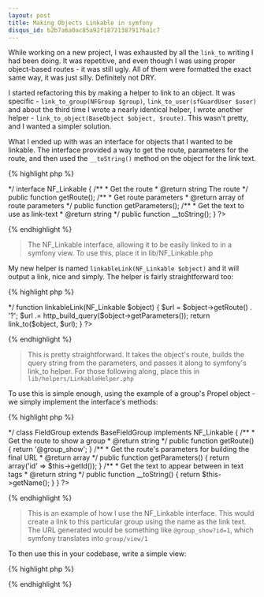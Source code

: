 ```yaml
---
layout: post
title: Making Objects Linkable in symfony
disqus_id: b2b7a6a0ac85a92f187213879176a1c7
---
```

While working on a new project, I was exhausted by all the `link_to` writing I
had been doing. It was repetitive, and even though I was using proper
object-based routes - it was still ugly. All of them were formatted the exact
same way, it was just silly. Definitely not DRY.

I started refactoring this by making a helper to link to an object. It was
specific - `link_to_group(NFGroup $group)`, `link_to_user(sfGuardUser $user)`
 and about the third time I wrote a nearly identical helper, I wrote another
helper - `link_to_object(BaseObject $object, $route)`. This wasn't pretty, and
I wanted a simpler solution.

What I ended up with was an interface for objects that I wanted to be linkable.
The interface provided a way to get the route, parameters for the route, and
then used the `__toString()` method on the object for the link text.

{% highlight php %}
<?php
/**
 * Makes an object easy to link to by passing it to the
 * linkableLink helper
 *
 * @author Graham Christensen <graham@grahamc.com>
 */
interface NF_Linkable {
	/**
	 * Get the route
	 * @return string The route
	 */
	public function getRoute();

	/**
	 * Get route parameters
	 * @return array of route parameters
	 */
	public function getParameters();

	/**
	 * Get the text to use as link-text
	 * @return string
	 */
	public function __toString();
}
?>
{% endhighlight %}

> The NF_Linkable interface, allowing it to be easily linked to in a symfony
> view. To use this, place it in lib/NF_Linkable.php

My new helper is named `linkableLink(NF_Linkable $object)` and it will output
a link, nice and simply. The helper is fairly straightforward too:

{% highlight php %}
<?php
/**
 * Link to any object extending NF_Linkable
 * @param NF_Linkable $object
 * @return string
 * @author Graham Christensen <graham@grahamc.com>
 */
function linkableLink(NF_Linkable $object) {
	$url = $object->getRoute() . '?';
	$url .= http_build_query($object->getParameters());

	return link_to($object, $url);
}
?>
{% endhighlight %}


> This is pretty straightforward. It takes the object's route, builds the query
> string from the parameters, and passes it along to symfony's link_to helper.
> For those following along, place this in `lib/helpers/LinkableHelper.php`

To use this is simple enough, using the example of a group's Propel object - we
simply implement the interface's methods:

{% highlight php %}
<?php

/**
 * A group object which is linkable using linkableLink
 *
 * @author Graham Christensen <graham@grahamc.com>
 */
class FieldGroup extends BaseFieldGroup
						implements NF_Linkable {
	/**
	 * Get the route to show a group
	 * @return string
	 */
	public function getRoute() {
		return '@group_show';
	}

	/**
	 * Get the route's parameters for building the final URL
	 * @return array
	 */
	public function getParameters() {
		return array('id' => $this->getId());
	}

	/**
	 * Get the text to appear between in <a>text</a> tags
	 * @return string
	 */
	public function __toString() {
		return $this->getName();
	}
}
?>
{% endhighlight %}

> This is an example of how I use the NF_Linkable interface. This would create
> a link to this particular group using the name as the link text. The URL
> generated would be something like `@group_show?id=1`, which
symfony translates into `group/view/1`

To then use this in your codebase, write a simple view:

{% highlight php %}
<?php
// Get a FieldGroup just for the example
$group = FieldGroupPeer::doSelectOne(new Criteria());

use_helper('Linkable');
echo linkableLink($group);
?>
{% endhighlight %}
